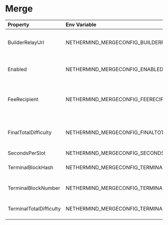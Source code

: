 # Merge



| Property | Env Variable | Description | Default |
| :--- | :--- | :--- | :--- |
| BuilderRelayUrl | NETHERMIND_MERGECONFIG_BUILDERRELAYURL | URL to Builder Relay. If set when building blocks nethermind will send them to the relay. | null |
| Enabled | NETHERMIND_MERGECONFIG_ENABLED | Defines whether the Merge plugin is enabled bundles are allowed. | false |
| FeeRecipient | NETHERMIND_MERGECONFIG_FEERECIPIENT | Account to be used by the block author. If it is not specified the address zero will be used. | null |
| FinalTotalDifficulty | NETHERMIND_MERGECONFIG_FINALTOTALDIFFICULTY | Final total difficulty is total difficulty of the last PoW block. FinalTotalDifficulty >= TerminalTotalDifficulty. | null |
| SecondsPerSlot | NETHERMIND_MERGECONFIG_SECONDSPERSLOT | Seconds per slot. | 12 |
| TerminalBlockHash | NETHERMIND_MERGECONFIG_TERMINALBLOCKHASH | Terminal PoW block hash used for transition process. | null |
| TerminalBlockNumber | NETHERMIND_MERGECONFIG_TERMINALBLOCKNUMBER | Terminal PoW block number used for transition process. |  |
| TerminalTotalDifficulty | NETHERMIND_MERGECONFIG_TERMINALTOTALDIFFICULTY | Terminal total difficulty used for transition process. | null |
